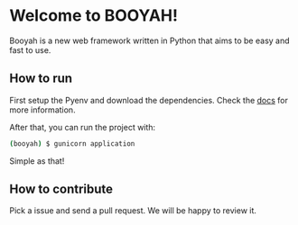 # Welcome to BOOYAH!

Booyah is a new web framework written in Python that aims to be easy and fast to use.

## How to run

First setup the Pyenv and download the dependencies. Check the [docs](docs/dependencies.md) for more information.


After that, you can run the project with:

```sh
(booyah) $ gunicorn application
```

Simple as that!

## How to contribute

Pick a issue and send a pull request. We will be happy to review it.